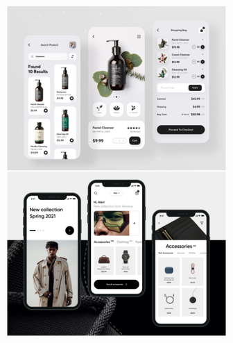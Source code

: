 <!-- learning markdown -->
<!-- https://guides.github.com/features/mastering-markdown/ -->
![Home Page](./artwork/home_page.png)
![Home Page Alt](./artwork/home_page_alt.png)